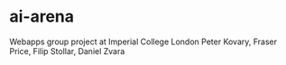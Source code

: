 # ai-arena
Webapps group project at Imperial College London
Peter Kovary, Fraser Price, Filip Stollar, Daniel Zvara
